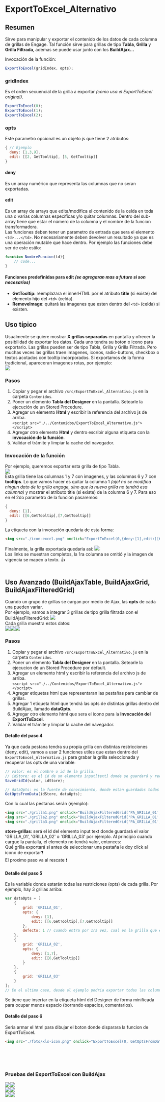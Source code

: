 # ExportToExcel_Alternativo

## Resumen
Sirve para manipular y exportar el contenido de los datos de cada columna de grillas de Engage. Tal función sirve para grillas de tipo **Tabla**, **Grilla** y **Grilla Filtrada**, ademas se puede usar junto con los **BuildAjax...**

Invocación de la función:
```javascript
ExportToExcel(gridIndex, opts);
```
### gridIndex 
Es el orden secuencial de la grilla a exportar _(como usa el ExportToExcel original)_.
```javascript
ExportToExcel(0);
ExportToExcel(1);
ExportToExcel(2);
```

### opts
Este parametro opcional es un objeto js que tiene 2 atributos:
```javascript
{ // Ejemplo
  deny: [1,3,9],
  edit: [[2, GetTooltip], [5, GetTooltip]]
}
```
#### deny
Es un array numérico que representa las columnas que no seran exportadas.
#### edit
Es un array de arrays que edita/modifica el contenido de la celda en toda una o varias columnas específicas y/o quitar columnas.
Dentro del sub-array tiene que estar el número de la columna y el nombre de la funcion transformadora.  
Las funciones deben tener un parametro de entrada que sera el elemento `<td>...</td>`. No necesariamente deben devolver un resultado ya que es una operación mutable que hace dentro. Por ejemplo las funciones debe ser de este estilo:  
```javascript 
function NombreFuncion(td){
    // code...
}
```
#### Funciones predefinidas para edit _(se agregaran mas a futuro si son necesarios)_
- **GetTooltip**: reemplazara el innerHTML por el atributo **title** (si existe) del elemento hijo del `<td>` (celda).
- **RemoveImage**: quitará las imagenes que esten dentro del `<td>` (celda) si existen.  

## Uso típico
Usualmente se quiere mostrar **X grillas separadas** en pantalla y ofrecer la posibilidad de exportar los datos. Cada uno tendra su boton o icono para exportarlo. Las grillas pueden ser de tipo Tabla, Grilla y Grilla Filtrada. Pero muchas veces las grillas traen imagenes, iconos, radio-buttons, checkbox o textos acotados con tooltip incorporados.
Si exportamos de la forma tradicional, apareceran imagenes rotas, por ejemplo:  
<img src="media/export_horrible.png">

### Pasos
1. Copiar y pegar el archivo `/src/ExportToExcel_Alternativo.js` en la carpeta `Contenidos`.
2. Poner un elemento **Tabla del Designer** en la pantalla. Setearle la ejecución de un Stored Procedure.  
3. Agregar un elemento **Html** y escribir la referencia del archivo js de arriba.  
`<script src="./../Contenidos/ExportToExcel_Alternativo.js"></script>`
4. Agregar otro elemento **Html** y dentro escribir alguna etiqueta con la **invocación de la función**.
5. Validar el trámite y limpiar la cache del navegador.

### Invocación de la función
Por ejemplo, queremos exportar esta grilla de tipo Tabla.  
<img src="media/grilla_01_tabla.png">  
Esta grilla tiene las columnas 1 y 7 con imagenes, y las columnas 6 y 7 con <b title="Los tooltips son utiles para no mostrar todo el texto en la pantalla">tooltips</b>. Lo que vamos hacer es quitar la columna 1 _(ojo! no se modifica ningun dato de la grilla engage, sino que la nueva grilla no tendrá esa columna)_ y mostrar el atributo title (si existe) de la columna 6 y 7. Para eso en el 2do parametro de la función pasaremos:
```javascript
{
  deny: [1],
  edit: [[6,GetTooltip],[7,GetTooltip]]
}
```
La etiqueta con la invocación quedaria de esta forma:

```html
<img src="./icon-excel.png" onclick="ExportToExcel(0,{deny:[1],edit:[[6,GetTooltip],[7,GetTooltip]]})"/>
```
Finalmente, la grilla exportada quedaria así:
<img src="media/export_tabla_ok.png">  
Los links se muestran completos, la 1ra columna se omitió y la imagen de vigencia se mapeo a texto. :+1:
<br/>
<br/>

## Uso Avanzado (BuildAjaxTable, BuildAjaxGrid, BuildAjaxFilteredGrid)
Cuando un grupo de grillas se cargan por medio de Ajax, las **opts** de cada una pueden variar.  
Por ejemplo, vamos a integrar 3 grillas de tipo grilla filtrada con el BuildAjaxFilteredGrid:
<img src="media/buildajaxgridfiltered.png"><br/>
Cada grilla muestra estos datos:  
<img src="media/grilla_01_tabla.png"><img src="media/grilla_02_tabla.png"><img src="media/grilla_03_tabla.png"><br/>

### Pasos
1. Copiar y pegar el archivo `/src/ExportToExcel_Alternativo.js` en la carpeta `Contenidos`.
2. Poner un elemento **Tabla del Designer** en la pantalla. Setearle la ejecucion de un Stored Procedure por default.  
3. Agregar un elemento html y escribir la referencia del archivo js de arriba.  
`<script src="./../Contenidos/ExportToExcel_Alternativo.js"></script>`
4. Agregar etiquetas html que representaran las pestañas para cambiar de grillas.
5. Agregar 1 etiqueta html que tendrá las opts de distintas grillas dentro del BuildAjax, llamado **dataOpts**.
6. Agregar otro elemento html que sera el icono para la **Invocación del ExportToExcel**.
7. Validar el trámite y limpiar la cache del navegador.


#### Detalle del paso 4
Ya que cada pestana tendra su propia grilla con distintas restricciones (deny, edit), vamos a usar 2 funciones utiles que estan dentro del `ExportToExcel_Alternativo.js` para grabar la grilla seleccionada y recuperar las opts de una variable:
```javascript
// valor: es el nombre o id de la grilla.
// idStore: es el id de un elemento input[text] donde se guardará y recuperará la grilla seleccionada, si no existe se creará solo.
SaveGridId(valor, idStore);

// dataOpts: es la fuente de conocimiento, donde estan guardados todas las restricciones de las grillas.
GetOptsFromData(idStore, dataOpts);
```
Con lo cual las pestanas serán (ejemplo):
```html
<img src="./grilla1.png" onclick="BuildAjaxFilteredGrid('PA_GRILLA_01',1245,null,false,0,0,false);SaveGridId('GRILLA_01','store-grillas')"/>
<img src="./grilla2.png" onclick="BuildAjaxFilteredGrid('PA_GRILLA_01',1245,'PA_GRILLA_02',false,0,0,false);SaveGridId('GRILLA_02','store-grillas')"/>
<img src="./grilla3.png" onclick="BuildAjaxFilteredGrid('PA_GRILLA_01',1245,'PA_GRILLA_03',false,0,0,false);SaveGridId('GRILLA_03','store-grillas')"/>
```
**store-grillas**: será el id del elemento input text donde guardará el valor 'GRILLA_01', 'GRILLA_02' o 'GRILLA_03' por ejemplo. Al principio cuando cargue la pantalla, el elemento no tendrá valor, entonces:  
Qué grilla exportará si antes de seleccionar una pestaña le doy click al icono de exportar:question:  
El proximo paso va al rescate :exclamation:

  
#### Detalle del paso 5
Es la variable donde estarán todas las restriciones (opts) de cada grilla. Por ejemplo, hay 3 grillas arriba:
```javascript
var dataOpts = [
    {
        grid: 'GRILLA_01',
        opts: {
            deny: [1],
            edit: [[6,GetTooltip],[7,GetTooltip]]
        },
        defecto: 1 // cuando entra por 1ra vez, cual es la grilla que exportara
    },
    {
        grid: 'GRILLA_02',
        opts: {
            deny: [1,7],
            edit: [[6,GetTooltip]]    
        }  
    },
    {
        grid: 'GRILLA_03'
    }
];
// En el ultimo caso, desde el ejemplo podria exportar todas las columnas.
```
Se tiene que insertar en la etiqueta html del Designer de forma minificada para ocupar menos espacio (borrando espacios, comentarios).
<br/>

#### Detalle del paso 6
Seria armar el html para dibujar el boton donde disparara la funcion de ExportToExcel.
```html
<img src="./foto/xls-icon.png" onclick="ExportToExcel(0, GetOptsFromData('store-grillas', dataOpts)"/>
```
<br/>
<br/>
<br/>

### Pruebas del ExportToExcel con BuildAjax
<img src="media/filtro_grilla_01.png"><img src="media/excel_filtro_grilla_01.png">
<br/>
<img src="media/filtro_grilla_02.png"><img src="media/excel_filtro_grilla_02.png">
<br/>
<img src="media/filtro_grilla_03.png"><img src="media/excel_filtro_grilla_03.png">
<br/>


